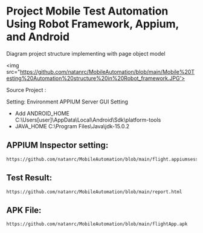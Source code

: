 # Project Mobile Test Automation Using Robot Framework, Appium, and Android
Diagram project structure implementing with page object model

<img src="https://github.com/natanrc/MobileAutomation/blob/main/Mobile%20Testing%20Automation%20structure%20in%20Robot_framework.JPG'>
          
Source Project :

Setting:
Environment APPIUM Server GUI Setting
  - Add ANDROID_HOME C:\Users\[user]\AppData\Local\Android\Sdk\platform-tools
  - JAVA_HOME C:\Program Files\Java\jdk-15.0.2
  
APPIUM Inspector setting: 
  ---
    https://github.com/natanrc/MobileAutomation/blob/main/flight.appiumsession
    
Test Result:
   ---
    https://github.com/natanrc/MobileAutomation/blob/main/report.html
  
APK File: 
  ---
    https://github.com/natanrc/MobileAutomation/blob/main/flightApp.apk
  

